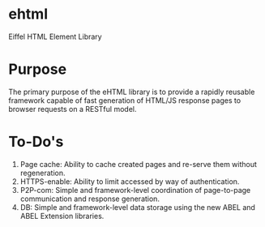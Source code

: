 ehtml
=====

Eiffel HTML Element Library

Purpose
=======

The primary purpose of the eHTML library is to provide a rapidly reusable framework capable of fast generation of HTML/JS response pages to browser requests on a RESTful model.

To-Do's
=======

1. Page cache: Ability to cache created pages and re-serve them without regeneration.
2. HTTPS-enable: Ability to limit accessed by way of authentication.
3. P2P-com: Simple and framework-level coordination of page-to-page communication and response generation.
4. DB: Simple and framework-level data storage using the new ABEL and ABEL Extension libraries.


